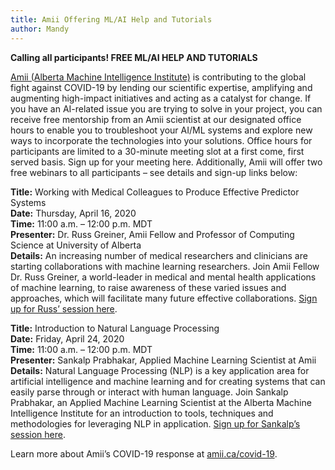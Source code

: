 ```yaml
---
title: Amii Offering ML/AI Help and Tutorials
author: Mandy
---
```


**Calling all participants! FREE ML/AI HELP AND TUTORIALS**

[Amii (Alberta Machine Intelligence Institute)](https://www.amii.ca/) is contributing to the global fight against COVID-19 by lending our scientific expertise, amplifying and augmenting high-impact initiatives and acting as a catalyst for change.
If you have an AI-related issue you are trying to solve in your project, you can receive free mentorship from an Amii scientist at our designated office hours to enable you to troubleshoot your AI/ML systems and explore new ways to incorporate the technologies into your solutions.
Office hours for participants are limited to a 30-minute meeting slot at a first come, first served basis. Sign up for your meeting here.
Additionally, Amii will offer two free webinars to all participants – see details and sign-up links below:

**Title:** Working with Medical Colleagues to Produce Effective Predictor Systems  
**Date:** Thursday, April 16, 2020  
**Time:** 11:00  a.m. – 12:00 p.m. MDT  
**Presenter:** Dr. Russ Greiner, Amii Fellow and Professor of Computing Science at University of Alberta  
**Details:**
An increasing number of medical researchers and clinicians are starting collaborations with machine learning researchers. Join Amii Fellow Dr. Russ Greiner, a world-leader in medical and mental health applications of machine learning, to raise awareness of these varied issues and approaches, which will facilitate many future effective collaborations. [Sign up for Russ’ session here](https://share.hsforms.com/1x5niNZ8vRHKauS71VyZDLQ2ua2c).

**Title:** Introduction to Natural Language Processing  
**Date:** Friday, April 24, 2020  
**Time:** 11:00 a.m. – 12:00 p.m. MDT  
**Presenter:** Sankalp Prabhakar, Applied Machine Learning Scientist at Amii  
**Details:** Natural Language Processing (NLP) is a key application area for artificial intelligence and machine learning and for creating systems that can easily parse through or interact with human language. Join Sankalp Prabhakar, an Applied Machine Learning Scientist at the Alberta Machine Intelligence Institute for an introduction to tools, techniques and methodologies for leveraging NLP in application. [Sign up for Sankalp’s session here](https://share.hsforms.com/1d7f5vEQURBW96mkPAHmcUQ2ua2c).

Learn more about Amii’s COVID-19 response at [amii.ca/covid-19](https://amii.ca/covid-19).
